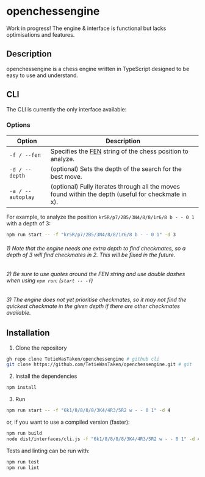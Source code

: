 <!-- @format -->

# openchessengine

Work in progress! The engine & interface is functional but lacks optimisations and features.

## Description

openchessengine is a chess engine written in TypeScript designed to be easy to use and understand.

## CLI

The CLI is currently the only interface available:

### Options

| Option            | Description                                                                                                                  |
| ----------------- | ---------------------------------------------------------------------------------------------------------------------------- |
| `-f / --fen`      | Specifies the [FEN](https://en.wikipedia.org/wiki/Forsyth%E2%80%93Edwards_Notation) string of the chess position to analyze. |
| `-d / --depth`    | (optional) Sets the depth of the search for the best move.                                                                   |
| `-a / --autoplay` | (optional) Fully iterates through all the moves found within the depth (useful for checkmate in x).                          |

For example, to analyze the position `kr5R/p7/2B5/3N4/8/8/1r6/8 b - - 0 1` with a depth of 3:

```bash
npm run start -- -f "kr5R/p7/2B5/3N4/8/8/1r6/8 b - - 0 1" -d 3
```

###### 1) Note that the engine needs one extra depth to find checkmates, so a depth of 3 will find checkmates in 2. This will be fixed in the future.

###### 2) Be sure to use quotes around the FEN string and use double dashes when using `npm run`: (`start -- -f`)

###### 3) The engine does not yet prioritise checkmates, so it may not find the quickest checkmate in the given depth if there are other checkmates available.

## Installation

1. Clone the repository

```bash
gh repo clone TetieWasTaken/openchessengine # github cli
git clone https://github.com/TetieWasTaken/openchessengine.git # git
```

2. Install the dependencies

```bash
npm install
```

3. Run

```bash
npm run start -- -f "6k1/8/8/8/8/3K4/4R3/5R2 w - - 0 1" -d 4
```

or, if you want to use a compiled version (faster):

```bash
npm run build
node dist/interfaces/cli.js -f "6k1/8/8/8/8/3K4/4R3/5R2 w - - 0 1" -d 4
```

Tests and linting can be run with:

```bash
npm run test
npm run lint
```

